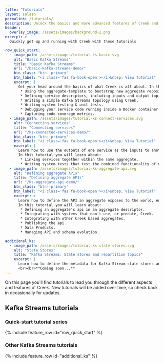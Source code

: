 ```yaml
---
title: "Tutorials"
layout: splash
permalink: /tutorials/
description: Unlock the basics and more advanced features of Creek and its extensions with this step-by-step tutorials
header:
  overlay_image: /assets/images/background-2.png
excerpt: >
  Quickly get up and running with Creek with these tutorials

row_quick_start:
  - image_path: /assets/images/tutorial-ks-basic.svg
    alt: "Basic Kafka Streams"
    title: "Basic Kafka Streams"
    url: "/basic-kafka-streams-demo/"
    btn_class: "btn--primary"
    btn_label: "<i class='fas fa-book-open'></i>&nbsp; View Tutorial"
    excerpt: |
      Get your head around the basics of what Creek is all about. In this tutorial you will learn about: 
       * Using the aggregate-template to bootstrap new aggregate repositories and services.
       * Defining service descriptors, including inputs and output topics.
       * Writing a simple Kafka Streams topology using Creek.
       * Writing system testing & unit tests.
       * Debugging your service code running inside a Docker container.
       * Capturing code coverage metrics.
  - image_path: /assets/images/tutorial-ks-connect-services.svg
    alt: "Connecting services"
    title: "Connecting services"
    url: "/ks-connected-services-demo/"
    btn_class: "btn--primary"
    btn_label: "<i class='fas fa-book-open'></i>&nbsp; View Tutorial"
    excerpt: |
      Learn how to use the outputs of one service as the inputs to another, within the same aggregate.
      In this tutorial you will learn about:
       * Linking services together within the same aggregate.
       * Writing system tests that test the combined functionality of multiple services.      
  - image_path: /assets/images/tutorial-ks-aggregate-api.svg
    alt: "Defining aggregate APIs"
    title: "Defining aggregate APIs"
    url: "/ks-aggregate-api-demo/"
    btn_class: "btn--primary"
    btn_label: "<i class='fas fa-book-open'></i>&nbsp; View Tutorial"
    excerpt: >
      Learn how to define the API an aggregate exposes to the world, encapsulating the services within.
      In this tutorial you will learn about:
       * Defining an aggregate's api in an aggregate descriptor.
       * Integrating with systems that don't use, or predate, Creek.
       * Integrating with other Creek based aggregates.
       * Publishing the api.
       * Data Products.
       * Managing API and schema evolution.

additional_ks:
  - image_path: /assets/images/tutorial-ks-state-stores.svg
    alt: "State Stores"
    title: "Kafka Streams: State stores and repartition topics"
    excerpt: |
      Learn how to define the metadata for Kafka Stream state stores and repartition topics.
      <br><br>**Coming soon...**
---
```


On this page you'll find tutorials to lead you through the different aspects and features of Creek.
New tutorials will be added over time, so check back in occasionally for updates.

<div class="feature__wrapper"></div>

## Kafka Streams tutorials

### Quick-start tutorial series

{% include feature_row id="row_quick_start" %}

### Other Kafka Streams tutorials

{% include feature_row id="additional_ks" %}